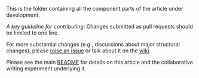 This is the folder containing all the component parts of the article under development.

*A key guideline for contributing*: Changes submitted as pull requests should be limited to one line. 

For more substantial changes (e.g., discussions about major structural changes), please [raise an issue](https://github.com/ASU-CPI/honest-pi/article/issues) or talk about it on the [wiki](https://github.com/ASU-CPI/honest-pi/article/wiki).

Please see the main [README](https://github.com/ASU-CPI/honest-pi/blob/master/README.md) for details on this article and the collaborative writing experiment underlying it.

